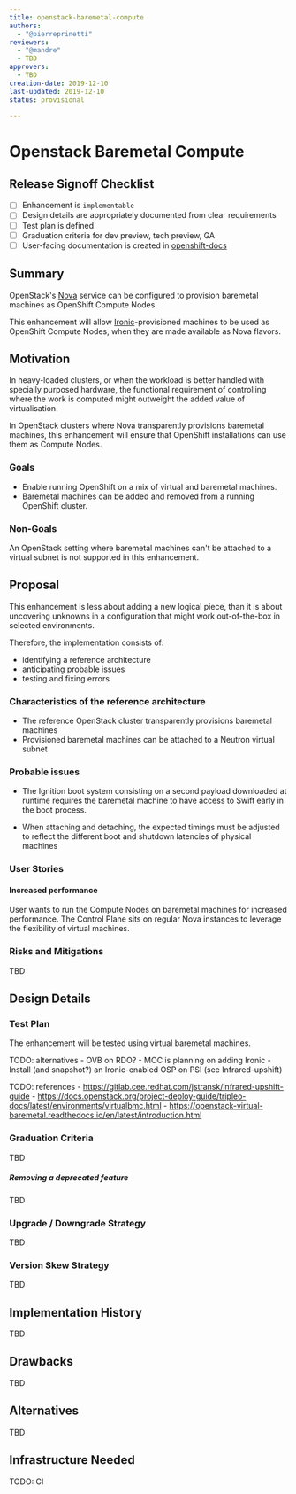 ```yaml
---
title: openstack-baremetal-compute
authors:
  - "@pierreprinetti"
reviewers:
  - "@mandre"
  - TBD
approvers:
  - TBD
creation-date: 2019-12-10
last-updated: 2019-12-10
status: provisional

---
```


# Openstack Baremetal Compute

## Release Signoff Checklist

- [ ] Enhancement is `implementable`
- [ ] Design details are appropriately documented from clear requirements
- [ ] Test plan is defined
- [ ] Graduation criteria for dev preview, tech preview, GA
- [ ] User-facing documentation is created in [openshift-docs](https://github.com/openshift/openshift-docs/)

## Summary

OpenStack's [Nova][openstack-nova] service can be configured to provision
baremetal machines as OpenShift Compute Nodes.

This enhancement will allow [Ironic][openstack-ironic]-provisioned machines to
be used as OpenShift Compute Nodes, when they are made available as Nova
flavors.

## Motivation

In heavy-loaded clusters, or when the workload is better handled with specially
purposed hardware, the functional requirement of controlling where the work is
computed might outweight the added value of virtualisation.

In OpenStack clusters where Nova transparently provisions baremetal machines,
this enhancement will ensure that OpenShift installations can use them as
Compute Nodes.

### Goals

* Enable running OpenShift on a mix of virtual and baremetal machines.
* Baremetal machines can be added and removed from a running OpenShift cluster.

### Non-Goals

An OpenStack setting where baremetal machines can't be attached to a virtual
subnet is not supported in this enhancement.

## Proposal

This enhancement is less about adding a new logical piece, than it is about
uncovering unknowns in a configuration that might work out-of-the-box in
selected environments.

Therefore, the implementation consists of:
* identifying a reference architecture
* anticipating probable issues
* testing and fixing errors

### Characteristics of the reference architecture

* The reference OpenStack cluster transparently provisions baremetal machines
* Provisioned baremetal machines can be attached to a Neutron virtual subnet

### Probable issues

* The Ignition boot system consisting on a second payload downloaded at runtime
  requires the baremetal machine to have access to Swift early in the boot
  process.

* When attaching and detaching, the expected timings must be adjusted to
  reflect the different boot and shutdown latencies of physical machines

### User Stories

#### Increased performance

User wants to run the Compute Nodes on baremetal machines for increased
performance. The Control Plane sits on regular Nova instances to leverage the
flexibility of virtual machines.

### Risks and Mitigations

TBD

## Design Details

### Test Plan

The enhancement will be tested using virtual baremetal machines.

TODO: alternatives
	- OVB on RDO?
        - MOC is planning on adding Ironic
	- Install (and snapshot?) an Ironic-enabled OSP on PSI (see Infrared-upshift)


TODO: references
        - https://gitlab.cee.redhat.com/jstransk/infrared-upshift-guide
	- https://docs.openstack.org/project-deploy-guide/tripleo-docs/latest/environments/virtualbmc.html
        - https://openstack-virtual-baremetal.readthedocs.io/en/latest/introduction.html

### Graduation Criteria

TBD

##### Removing a deprecated feature

TBD

### Upgrade / Downgrade Strategy

TBD

### Version Skew Strategy

TBD

## Implementation History

TBD

## Drawbacks

TBD

## Alternatives

TBD

## Infrastructure Needed

TODO: CI

[openstack-nova]: https://docs.openstack.org/nova "OpenStack Compute (nova)"
[openstack-ironic]: https://wiki.openstack.org/wiki/Ironic "OpenStack Bare Metal Provisioning Program"
